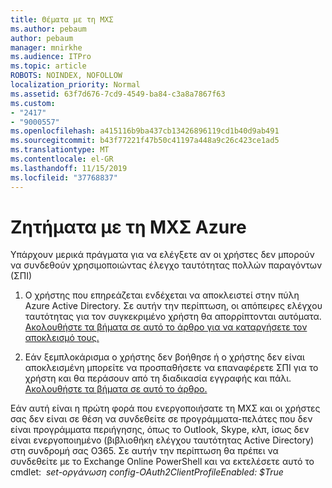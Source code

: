 ```yaml
---
title: Θέματα με τη ΜΧΣ
ms.author: pebaum
author: pebaum
manager: mnirkhe
ms.audience: ITPro
ms.topic: article
ROBOTS: NOINDEX, NOFOLLOW
localization_priority: Normal
ms.assetid: 63f7d676-7cd9-4549-ba84-c3a8a7867f63
ms.custom:
- "2417"
- "9000557"
ms.openlocfilehash: a415116b9ba437cb13426896119cd1b40d9ab491
ms.sourcegitcommit: b43f77221f47b50c41197a448a9c26c423ce1ad5
ms.translationtype: MT
ms.contentlocale: el-GR
ms.lasthandoff: 11/15/2019
ms.locfileid: "37768837"
---
```

# <a name="issues-with-azure-mfa"></a>Ζητήματα με τη ΜΧΣ Azure
Υπάρχουν μερικά πράγματα για να ελέγξετε αν οι χρήστες δεν μπορούν να συνδεθούν χρησιμοποιώντας έλεγχο ταυτότητας πολλών παραγόντων (ΣΠΙ)

1. Ο χρήστης που επηρεάζεται ενδέχεται να αποκλειστεί στην πύλη Azure Active Directory. Σε αυτήν την περίπτωση, οι απόπειρες ελέγχου ταυτότητας για τον συγκεκριμένο χρήστη θα απορρίπτονται αυτόματα. [Ακολουθήστε τα βήματα σε αυτό το άρθρο για να καταργήσετε τον αποκλεισμό τους.](https://docs.microsoft.com/azure/active-directory/authentication/howto-mfa-mfasettings#block-and-unblock-users)

2. Εάν ξεμπλοκάρισμα ο χρήστης δεν βοήθησε ή ο χρήστης δεν είναι αποκλεισμένη μπορείτε να προσπαθήσετε να επαναφέρετε ΣΠΙ για το χρήστη και θα περάσουν από τη διαδικασία εγγραφής και πάλι. [Ακολουθήστε τα βήματα σε αυτό το άρθρο.](https://docs.microsoft.com/azure/active-directory/authentication/howto-mfa-userdevicesettings#require-users-to-provide-contact-methods-again)

Εάν αυτή είναι η πρώτη φορά που ενεργοποιήσατε τη ΜΧΣ και οι χρήστες σας δεν είναι σε θέση να συνδεθείτε σε προγράμματα-πελάτες που δεν είναι προγράμματα περιήγησης, όπως το Outlook, Skype, κλπ, ίσως δεν είναι ενεργοποιημένο (βιβλιοθήκη ελέγχου ταυτότητας Active Directory) στη συνδρομή σας O365. Σε αυτήν την περίπτωση θα πρέπει να συνδεθείτε με το Exchange Online PowerShell και να εκτελέσετε αυτό το cmdlet:  *set-οργάνωση config-OAuth2ClientProfileEnabled: $True*